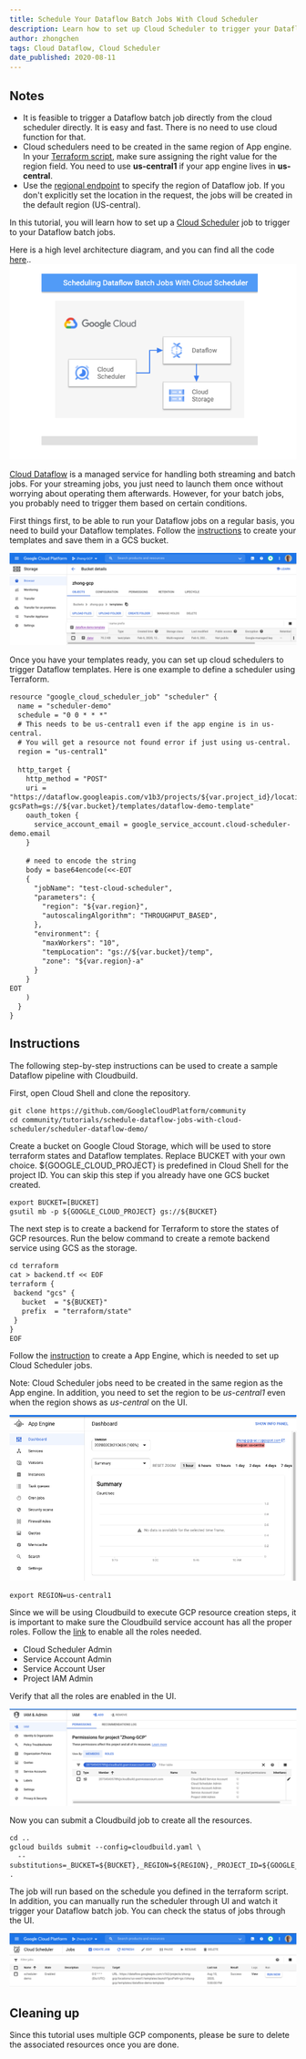 ```yaml
---
title: Schedule Your Dataflow Batch Jobs With Cloud Scheduler
description: Learn how to set up Cloud Scheduler to trigger your Dataflow batch jobs.
author: zhongchen
tags: Cloud Dataflow, Cloud Scheduler 
date_published: 2020-08-11
---
```


## Notes
- It is feasible to trigger a Dataflow batch job directly from the cloud scheduler directly. It is easy and fast. There is no need to use cloud function for that.
- Cloud schedulers need to be created in the same region of App engine. In your [Terraform script](https://www.terraform.io/docs/providers/google/r/cloud_scheduler_job.html#region), 
make sure assigning the right value for the region field. You need to use **us-central1** if your app engine lives in **us-central**.
- Use the [regional endpoint](https://cloud.google.com/dataflow/docs/reference/rest/v1b3/projects.locations.jobs/create) to specify the region of Dataflow job. 
If you don't explicitly set the location in the request, the jobs will be created in the default region (US-central).


In this tutorial, you will learn how to set up a [Cloud Scheduler](https://cloud.google.com/scheduler/) job to trigger to your 
Dataflow batch jobs.


Here is a high level architecture diagram, and you can find all the code [here](./scheduler-dataflow-demo)..
![diagram](scheduler-dataflow-diagram.png) 

[Cloud Dataflow](https://cloud.google.com/dataflow) is a managed service for handling 
both streaming and batch jobs. For your streaming jobs, you just need to launch them once without worrying about operating them afterwards. 
However, for your batch jobs, you probably need to trigger them based on certain conditions.

First things first, to be able to run your Dataflow jobs on a regular basis, you need to build your Dataflow templates. 
Follow the [instructions](https://cloud.google.com/dataflow/docs/guides/templates/creating-templates) to create your templates and save them in a GCS bucket.

![Upload Dataflow templates in a GCS bucket](store_a_template_in_gcs.png)


Once you have your templates ready, you can set up cloud schedulers to trigger Dataflow templates. 
Here is one example to define a scheduler using Terraform.


```hcl-terraform
resource "google_cloud_scheduler_job" "scheduler" {
  name = "scheduler-demo"
  schedule = "0 0 * * *"
  # This needs to be us-central1 even if the app engine is in us-central.
  # You will get a resource not found error if just using us-central.
  region = "us-central1"

  http_target {
    http_method = "POST"
    uri = "https://dataflow.googleapis.com/v1b3/projects/${var.project_id}/locations/${var.region}/templates:launch?gcsPath=gs://${var.bucket}/templates/dataflow-demo-template"
    oauth_token {
      service_account_email = google_service_account.cloud-scheduler-demo.email
    }

    # need to encode the string
    body = base64encode(<<-EOT
    {
      "jobName": "test-cloud-scheduler",
      "parameters": {
        "region": "${var.region}",
        "autoscalingAlgorithm": "THROUGHPUT_BASED",
      },
      "environment": {
        "maxWorkers": "10",
        "tempLocation": "gs://${var.bucket}/temp",
        "zone": "${var.region}-a"
      }
    }
EOT
    )
  }
}
```

## Instructions

The following step-by-step instructions can be used to create a sample Dataflow pipeline with Cloudbuild.

First, open Cloud Shell and clone the repository.

```
git clone https://github.com/GoogleCloudPlatform/community
cd community/tutorials/schedule-dataflow-jobs-with-cloud-scheduler/scheduler-dataflow-demo/
```

Create a bucket on Google Cloud Storage, which will be used to store terraform states and Dataflow templates.
Replace BUCKET with your own choice. ${GOOGLE_CLOUD_PROJECT} is predefined in Cloud Shell for the project ID.
You can skip this step if you already have one GCS bucket created.

```
export BUCKET=[BUCKET]
gsutil mb -p ${GOOGLE_CLOUD_PROJECT} gs://${BUCKET}
```

The next step is to create a backend for Terraform to store the states of 
GCP resources. Run the below command to create a remote backend service using GCS as the storage.
```
cd terraform
cat > backend.tf << EOF
terraform {
 backend "gcs" {
   bucket  = "${BUCKET}"
   prefix  = "terraform/state"
 }
}
EOF
```

Follow the [instruction](https://cloud.google.com/scheduler/docs/quickstart) to create a App Engine, which is needed to
set up Cloud Scheduler jobs.

Note: Cloud Scheduler jobs need to be created in the same region as the App engine. 
In addition, you need to set the region to be *us-central1* even when the region shows as
*us-central* on the UI.

![app engine location](app_engine_location.png)

```
export REGION=us-central1
```

Since we will be using Cloudbuild to execute GCP resource creation steps, it is
important to make sure the Cloudbuild service account has all the proper roles.
Follow the [link](https://cloud.google.com/cloud-build/docs/securing-builds/configure-access-for-cloud-build-service-account#granting_a_role_using_the_iam_page) 
to enable all the roles needed.

- Cloud Scheduler Admin
- Service Account Admin 
- Service Account User
- Project IAM Admin

Verify that all the roles are enabled in the UI.

![cloudbuild_sa_status](cloudbuild_sa_setup.png)

Now you can submit a Cloudbuild job to create all the resources.


```
cd ..
gcloud builds submit --config=cloudbuild.yaml \
  --substitutions=_BUCKET=${BUCKET},_REGION=${REGION},_PROJECT_ID=${GOOGLE_CLOUD_PROJECT} .
```

The job will run based on the schedule you defined in the terraform script. 
In addition, you can manually run the scheduler through UI and watch it trigger your Dataflow batch job. 
You can check the status of jobs through the UI.

![See the status of your jobs](check_scheduler_status.png)



## Cleaning up

Since this tutorial uses multiple GCP components, please be sure to delete the associated resources once you are done.
